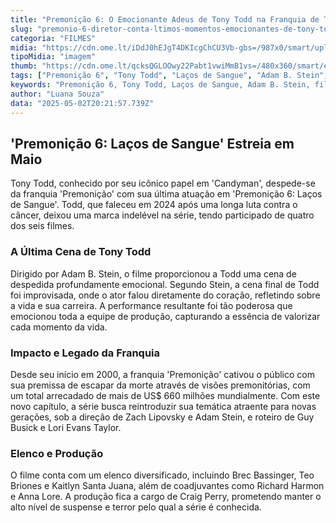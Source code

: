```yaml
---
title: "Premonição 6: O Emocionante Adeus de Tony Todd na Franquia de Terror"
slug: "premonio-6-diretor-conta-ltimos-momentos-emocionantes-de-tony-todd-no-set"
categoria: "FILMES"
midia: "https://cdn.ome.lt/iDdJ0hEJgT4DKIcgChCU3Vb-gbs=/987x0/smart/uploads/conteudo/fotos/tony-todd-premonicao-6.png"
tipoMidia: "imagem"
thumb: "https://cdn.ome.lt/qcksQGLOOwy22Pabt1vwiMmB1vs=/480x360/smart/extras/conteudos/premonicao-6.png"
tags: ["Premonição 6", "Tony Todd", "Laços de Sangue", "Adam B. Stein", "filme de terror", "estreia de cinema"]
keywords: "Premonição 6, Tony Todd, Laços de Sangue, Adam B. Stein, filme de terror, estreia de cinema"
author: "Luana Souza"
data: "2025-05-02T20:21:57.739Z"
---
```


## 'Premonição 6: Laços de Sangue' Estreia em Maio

Tony Todd, conhecido por seu icônico papel em 'Candyman', despede-se da franquia 'Premonição' com sua última atuação em 'Premonição 6: Laços de Sangue'. Todd, que faleceu em 2024 após uma longa luta contra o câncer, deixou uma marca indelével na série, tendo participado de quatro dos seis filmes.

### A Última Cena de Tony Todd

Dirigido por Adam B. Stein, o filme proporcionou a Todd uma cena de despedida profundamente emocional. Segundo Stein, a cena final de Todd foi improvisada, onde o ator falou diretamente do coração, refletindo sobre a vida e sua carreira. A performance resultante foi tão poderosa que emocionou toda a equipe de produção, capturando a essência de valorizar cada momento da vida.

### Impacto e Legado da Franquia

Desde seu início em 2000, a franquia 'Premonição' cativou o público com sua premissa de escapar da morte através de visões premonitórias, com um total arrecadado de mais de US$ 660 milhões mundialmente. Com este novo capítulo, a série busca reintroduzir sua temática atraente para novas gerações, sob a direção de Zach Lipovsky e Adam Stein, e roteiro de Guy Busick e Lori Evans Taylor.

### Elenco e Produção

O filme conta com um elenco diversificado, incluindo Brec Bassinger, Teo Briones e Kaitlyn Santa Juana, além de coadjuvantes como Richard Harmon e Anna Lore. A produção fica a cargo de Craig Perry, prometendo manter o alto nível de suspense e terror pelo qual a série é conhecida.